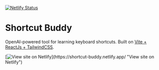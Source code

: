 [![Netlify Status](https://api.netlify.com/api/v1/badges/76f1eb96-96be-46be-9377-372f96b01255/deploy-status)](https://app.netlify.com/sites/shortcut-buddy/deploys)
# Shortcut Buddy
OpenAI-powered tool for learning keyboard shortcuts. Built on [Vite + ReactJs + TailwindCSS](https://github.com/KrishGarg/vite-react-tailwind-jit-template).

[![View site on Netlify]([https://im.ezgif.com/tmp/ezgif-1-eadaf2fd4a.gif](https://i.imgur.com/OAOx3b9.gif))](https://shortcut-buddy.netlify.app/ "View site on Netlify")
